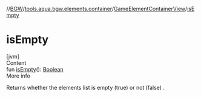 //[BGW](../../../index.md)/[tools.aqua.bgw.elements.container](../index.md)/[GameElementContainerView](index.md)/[isEmpty](is-empty.md)



# isEmpty  
[jvm]  
Content  
fun [isEmpty](is-empty.md)(): [Boolean](https://kotlinlang.org/api/latest/jvm/stdlib/kotlin/-boolean/index.html)  
More info  


Returns whether the elements list is empty (true) or not (false) .

  



